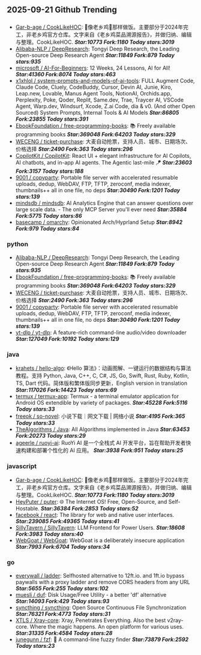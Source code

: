 ## 2025-09-21 Github Trending

### 
* [Gar-b-age / CookLikeHOC](https://github.com/Gar-b-age/CookLikeHOC): 🥢像老乡鸡🐔那样做饭。主要部分于2024年完工，非老乡鸡官方仓库。文字来自《老乡鸡菜品溯源报告》，并做归纳、编辑与整理。CookLikeHOC. ***Star:10773 Fork:1180 Today stars:3019***
* [Alibaba-NLP / DeepResearch](https://github.com/Alibaba-NLP/DeepResearch): Tongyi Deep Research, the Leading Open-source Deep Research Agent ***Star:11849 Fork:879 Today stars:935***
* [microsoft / AI-For-Beginners](https://github.com/microsoft/AI-For-Beginners): 12 Weeks, 24 Lessons, AI for All! ***Star:41360 Fork:8074 Today stars:463***
* [x1xhlol / system-prompts-and-models-of-ai-tools](https://github.com/x1xhlol/system-prompts-and-models-of-ai-tools): FULL Augment Code, Claude Code, Cluely, CodeBuddy, Cursor, Devin AI, Junie, Kiro, Leap.new, Lovable, Manus Agent Tools, NotionAI, Orchids.app, Perplexity, Poke, Qoder, Replit, Same.dev, Trae, Traycer AI, VSCode Agent, Warp.dev, Windsurf, Xcode, Z.ai Code, dia & v0. (And other Open Sourced) System Prompts, Internal Tools & AI Models ***Star:86805 Fork:23855 Today stars:391***
* [EbookFoundation / free-programming-books](https://github.com/EbookFoundation/free-programming-books): 📚 Freely available programming books ***Star:369048 Fork:64203 Today stars:329***
* [WECENG / ticket-purchase](https://github.com/WECENG/ticket-purchase): 大麦自动抢票，支持人员、城市、日期场次、价格选择 ***Star:2490 Fork:363 Today stars:296***
* [CopilotKit / CopilotKit](https://github.com/CopilotKit/CopilotKit): React UI + elegant infrastructure for AI Copilots, AI chatbots, and in-app AI agents. The Agentic last-mile 🪁 ***Star:23603 Fork:3157 Today stars:188***
* [9001 / copyparty](https://github.com/9001/copyparty): Portable file server with accelerated resumable uploads, dedup, WebDAV, FTP, TFTP, zeroconf, media indexer, thumbnails++ all in one file, no deps ***Star:30490 Fork:1201 Today stars:139***
* [mindsdb / mindsdb](https://github.com/mindsdb/mindsdb): AI Analytics Engine that can answer questions over large scale data. - The only MCP Server you'll ever need ***Star:35884 Fork:5775 Today stars:86***
* [basecamp / omarchy](https://github.com/basecamp/omarchy): Opinionated Arch/Hyprland Setup ***Star:8942 Fork:979 Today stars:84***

### python
* [Alibaba-NLP / DeepResearch](https://github.com/Alibaba-NLP/DeepResearch): Tongyi Deep Research, the Leading Open-source Deep Research Agent ***Star:11849 Fork:879 Today stars:935***
* [EbookFoundation / free-programming-books](https://github.com/EbookFoundation/free-programming-books): 📚 Freely available programming books ***Star:369048 Fork:64203 Today stars:329***
* [WECENG / ticket-purchase](https://github.com/WECENG/ticket-purchase): 大麦自动抢票，支持人员、城市、日期场次、价格选择 ***Star:2490 Fork:363 Today stars:296***
* [9001 / copyparty](https://github.com/9001/copyparty): Portable file server with accelerated resumable uploads, dedup, WebDAV, FTP, TFTP, zeroconf, media indexer, thumbnails++ all in one file, no deps ***Star:30490 Fork:1201 Today stars:139***
* [yt-dlp / yt-dlp](https://github.com/yt-dlp/yt-dlp): A feature-rich command-line audio/video downloader ***Star:127049 Fork:10192 Today stars:129***

### java
* [krahets / hello-algo](https://github.com/krahets/hello-algo): 《Hello 算法》：动画图解、一键运行的数据结构与算法教程。支持 Python, Java, C++, C, C#, JS, Go, Swift, Rust, Ruby, Kotlin, TS, Dart 代码。简体版和繁体版同步更新，English version in translation ***Star:117026 Fork:14423 Today stars:69***
* [termux / termux-app](https://github.com/termux/termux-app): Termux - a terminal emulator application for Android OS extendible by variety of packages. ***Star:45228 Fork:5116 Today stars:33***
* [freeok / so-novel](https://github.com/freeok/so-novel): 小说下载｜网文下载 | 网络小说 ***Star:4195 Fork:365 Today stars:33***
* [TheAlgorithms / Java](https://github.com/TheAlgorithms/Java): All Algorithms implemented in Java ***Star:63453 Fork:20273 Today stars:29***
* [ageerle / ruoyi-ai](https://github.com/ageerle/ruoyi-ai): RuoYi AI 是一个全栈式 AI 开发平台，旨在帮助开发者快速构建和部署个性化的 AI 应用。 ***Star:3938 Fork:951 Today stars:25***

### javascript
* [Gar-b-age / CookLikeHOC](https://github.com/Gar-b-age/CookLikeHOC): 🥢像老乡鸡🐔那样做饭。主要部分于2024年完工，非老乡鸡官方仓库。文字来自《老乡鸡菜品溯源报告》，并做归纳、编辑与整理。CookLikeHOC. ***Star:10773 Fork:1180 Today stars:3019***
* [HeyPuter / puter](https://github.com/HeyPuter/puter): 🌐 The Internet OS! Free, Open-Source, and Self-Hostable. ***Star:36384 Fork:2853 Today stars:52***
* [facebook / react](https://github.com/facebook/react): The library for web and native user interfaces. ***Star:239085 Fork:49365 Today stars:41***
* [SillyTavern / SillyTavern](https://github.com/SillyTavern/SillyTavern): LLM Frontend for Power Users. ***Star:18608 Fork:3983 Today stars:40***
* [WebGoat / WebGoat](https://github.com/WebGoat/WebGoat): WebGoat is a deliberately insecure application ***Star:7993 Fork:6704 Today stars:34***

### go
* [everywall / ladder](https://github.com/everywall/ladder): Selfhosted alternative to 12ft.io. and 1ft.io bypass paywalls with a proxy ladder and remove CORS headers from any URL ***Star:5655 Fork:255 Today stars:102***
* [muesli / duf](https://github.com/muesli/duf): Disk Usage/Free Utility - a better 'df' alternative ***Star:14093 Fork:429 Today stars:93***
* [syncthing / syncthing](https://github.com/syncthing/syncthing): Open Source Continuous File Synchronization ***Star:76321 Fork:4773 Today stars:31***
* [XTLS / Xray-core](https://github.com/XTLS/Xray-core): Xray, Penetrates Everything. Also the best v2ray-core. Where the magic happens. An open platform for various uses. ***Star:31335 Fork:4584 Today stars:28***
* [junegunn / fzf](https://github.com/junegunn/fzf): 🌸 A command-line fuzzy finder ***Star:73879 Fork:2592 Today stars:23***
